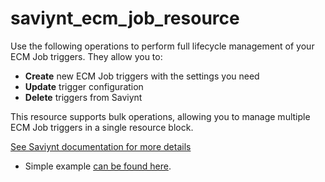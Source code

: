# saviynt_ecm_job_resource

Use the following operations to perform full lifecycle management of your ECM Job triggers. They allow you to:

- **Create** new ECM Job triggers with the settings you need  
- **Update** trigger configuration
- **Delete** triggers from Saviynt

This resource supports bulk operations, allowing you to manage multiple ECM Job triggers in a single resource block.

[See Saviynt documentation for more details](https://docs.saviyntcloud.com/bundle/EIC-Admin-v23x/page/Content/Chapter10-Job-Control-Panel/Adding-a-new-job.htm)

- Simple example [can be found here](./resource.tf).
